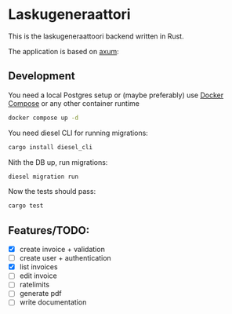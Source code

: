 # Laskugeneraattori

This is the laskugeneraattoori backend written in Rust.

The application is based on [axum](https://github.com/tokio-rs/axum):

## Development

You need a local Postgres setup or (maybe preferably) use [Docker Compose](https://docs.docker.com/compose/gettingstarted/) or any other container runtime

```sh
docker compose up -d
```

You need diesel CLI for running migrations:

```sh
cargo install diesel_cli
```

Nith the DB up, run migrations:

```sh
diesel migration run
```

Now the tests should pass:

```sh
cargo test
```

## Features/TODO:

- [x] create invoice + validation
- [ ] create user + authentication
- [x] list invoices
- [ ] edit invoice
- [ ] ratelimits
- [ ] generate pdf
- [ ] write documentation
